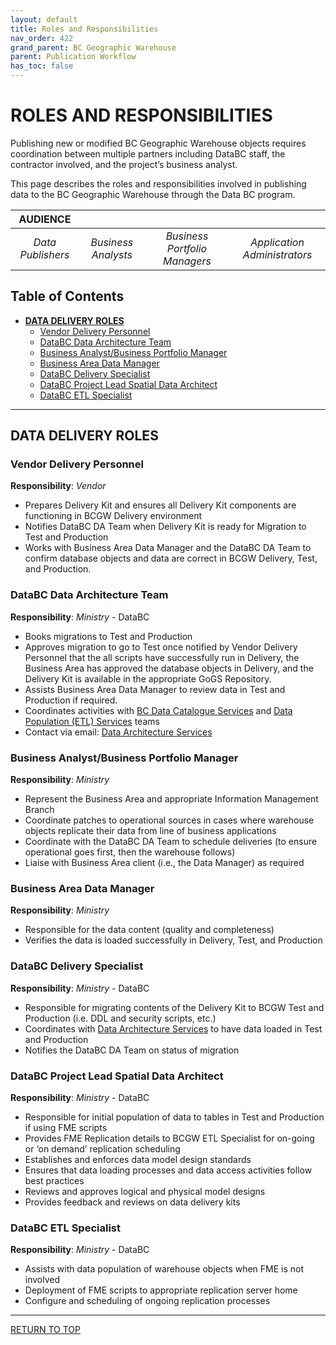 ```yaml
---
layout: default
title: Roles and Responsibilities
nav_order: 422
grand_parent: BC Geographic Warehouse
parent: Publication Workflow
has_toc: false
---
```


# ROLES AND RESPONSIBILITIES

Publishing new or modified BC Geographic Warehouse objects requires coordination between multiple partners including DataBC staff, the contractor involved, and the project’s business analyst. 

This page describes the roles and responsibilities involved in publishing data to the BC Geographic Warehouse through the Data BC program.

|**AUDIENCE**|  |  |  |
|:---:|:---:|:---:|:---:|
| *Data Publishers* | *Business Analysts* | *Business Portfolio Managers* | *Application Administrators* |

## Table of Contents
+ [**DATA DELIVERY ROLES**](#data-delivery-roles)
	+ [Vendor Delivery Personnel](#vendor-delivery-personnel)
	+ [DataBC Data Architecture Team](#databc-data-architecture-team)
	+ [Business Analyst/Business Portfolio Manager](#business-analystbusiness-portfolio-manager)
	+ [Business Area Data Manager](#business-area-data-manager)
	+ [DataBC Delivery Specialist](#databc-delivery-specialist)
	+ [DataBC Project Lead Spatial Data Architect](#databc-project-lead-spatial-data-architect)
	+ [DataBC ETL Specialist](#databc-etl-specialist)

---------------------------------------------------------------------

## DATA DELIVERY ROLES

### Vendor Delivery Personnel

**Responsibility**: _Vendor_

+ Prepares Delivery Kit and ensures all Delivery Kit components are functioning in BCGW Delivery environment
+ Notifies DataBC DA Team when Delivery Kit is ready for Migration to Test and Production
+ Works with Business Area Data Manager and the DataBC DA Team to confirm database objects and data are correct in BCGW Delivery, Test, and Production.

### DataBC Data Architecture Team

**Responsibility**: _Ministry_ - DataBC

+ Books migrations to Test and Production
+ Approves migration to go to Test once notified by Vendor Delivery Personnel that the all scripts have successfully run in Delivery, the Business Area has approved the database objects in Delivery, and the Delivery Kit is available in the appropriate GoGS Repository.
+ Assists Business Area Data Manager to review data in Test and Production if required.
+ Coordinates activities with [BC Data Catalogue Services](faq.md#bc-data-catalogue-services) and [Data Population (ETL) Services](mailto:DataBC.DA@gov.bc.ca) teams
+ Contact via email:  [Data Architecture Services](mailto:databc.da@gov.bc.ca)

### Business Analyst/Business Portfolio Manager

**Responsibility**: _Ministry_

+ Represent the Business Area and appropriate Information Management Branch
+ Coordinate patches to operational sources in cases where warehouse objects replicate their data from line of business applications
+ Coordinate with the DataBC DA Team to schedule deliveries (to ensure operational goes first, then the warehouse follows)
+ Liaise with Business Area client (i.e., the Data Manager) as required

### Business Area Data Manager

**Responsibility**: _Ministry_

+ Responsible for the data content (quality and completeness)
+ Verifies the data is loaded successfully in Delivery, Test, and Production

### DataBC Delivery Specialist

**Responsibility**: _Ministry_ - DataBC

+ Responsible for migrating contents of the Delivery Kit to BCGW Test and Production (i.e. DDL and security scripts, etc.)
+ Coordinates with [Data Architecture Services](mailto:databc.da@gov.bc.ca) to have data loaded in Test and Production
+ Notifies the DataBC DA Team on status of migration

### DataBC Project Lead Spatial Data Architect

**Responsibility**: _Ministry_ - DataBC

+ Responsible for initial population of data to tables in Test and Production if using FME scripts
+ Provides FME Replication details to BCGW ETL Specialist for on-going or ‘on demand’ replication scheduling
+ Establishes and enforces data model design standards
+ Ensures that data loading processes and data access activities follow best practices
+ Reviews and approves logical and physical model designs
+ Provides feedback and reviews on data delivery kits

### DataBC ETL Specialist

**Responsibility**: _Ministry_ - DataBC

+ Assists with data population of warehouse objects when FME is not involved
+ Deployment of FME scripts to appropriate replication server home
+ Configure and scheduling of ongoing replication processes

-------------------------------------------------------

[RETURN TO TOP][1] 

[1]: #roles-and-responsibilities

